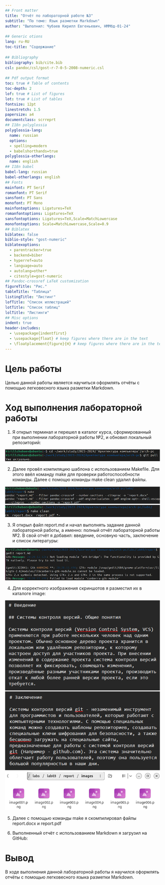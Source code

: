 ```yaml
---
## Front matter
title: "Отчёт по лабораторной работе №3"
subtitle: "По теме: Язык разметки Markdown"
author: "Выполнил: Чубаев Кирилл Евгеньевич, НММбд-01-24"

## Generic otions
lang: ru-RU
toc-title: "Содержание"

## Bibliography
bibliography: bib/cite.bib
csl: pandoc/csl/gost-r-7-0-5-2008-numeric.csl

## Pdf output format
toc: true # Table of contents
toc-depth: 2
lof: true # List of figures
lot: true # List of tables
fontsize: 12pt
linestretch: 1.5
papersize: a4
documentclass: scrreprt
## I18n polyglossia
polyglossia-lang:
  name: russian
  options:
  - spelling=modern
  - babelshorthands=true
polyglossia-otherlangs:
  name: english
## I18n babel
babel-lang: russian
babel-otherlangs: english
## Fonts
mainfont: PT Serif
romanfont: PT Serif
sansfont: PT Sans
monofont: PT Mono
mainfontoptions: Ligatures=TeX
romanfontoptions: Ligatures=TeX
sansfontoptions: Ligatures=TeX,Scale=MatchLowercase
monofontoptions: Scale=MatchLowercase,Scale=0.9
## Biblatex
biblatex: false
biblio-style: "gost-numeric"
biblatexoptions:
  - parentracker=true
  - backend=biber
  - hyperref=auto
  - language=auto
  - autolang=other*
  - citestyle=gost-numeric
## Pandoc-crossref LaTeX customization
figureTitle: "Рис."
tableTitle: "Таблица"
listingTitle: "Листинг"
lofTitle: "Список иллюстраций"
lotTitle: "Список таблиц"
lolTitle: "Листинги"
## Misc options
indent: true
header-includes:
  - \usepackage{indentfirst}
  - \usepackage{float} # keep figures where there are in the text
  - \floatplacement{figure}{H} # keep figures where there are in the text
---
```


# Цель работы

Целью данной работы является научиться оформлять отчёты с помощью легковесного языка разметки Markdown.


# Ход выполнения лабораторной работы

1. Я открыл терминал и перешел в каталог курса, сформированный при выполнении лабораторной работы №2, и обновил локальный репозиторий:

![](image/1.png)

2. Далее провёл компиляцию шаблона с использованием Makefile. Для этого ввёл команду make для проверки работоспособности команды. Далее с помощю команды make clean удалил файлы.

![](image/2.png)
![](image/3.png)

3. Я открыл файл report.md и начал выполнять задание данной лабораторной работы, а именно: полный отчёт лабораторной работы №2. В свой отчёт я добавил: введение, основную часть, заключение и список литературы:

![](image/4.png)

4. Для корректного изображения скриншотов я разместил их в каталоге image:

![](image/5.png)
![](image/6.png)
![](image/7.png)

5. Далее с помощью команды make я скомпилировал файлы report.docx и report.pdf

6. Выполненный отчёт с использованием Markdown я загрузил на GitHub:

# Вывод

В ходе выполнения данной лабораторной работы я научился оформлять отчёты с помощью легковесного языка разметки Markdown. 